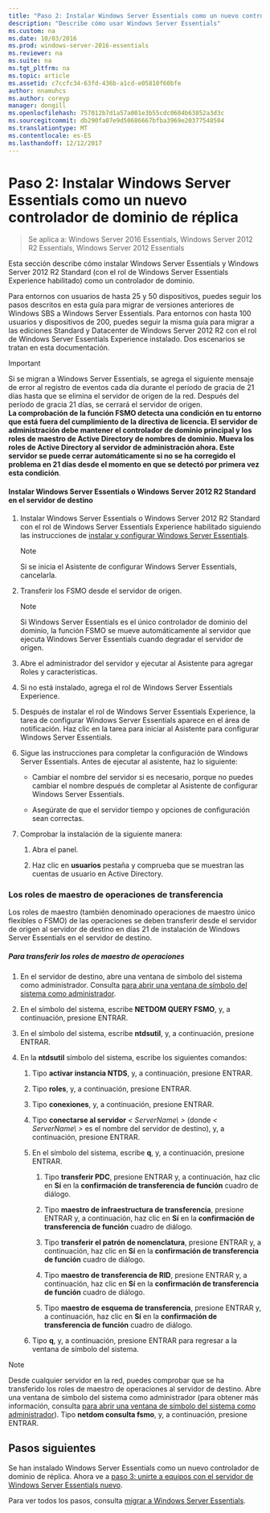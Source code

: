 ```yaml
---
title: "Paso 2: Instalar Windows Server Essentials como un nuevo controlador de dominio de réplica"
description: "Describe cómo usar Windows Server Essentials"
ms.custom: na
ms.date: 10/03/2016
ms.prod: windows-server-2016-essentials
ms.reviewer: na
ms.suite: na
ms.tgt_pltfrm: na
ms.topic: article
ms.assetid: c7ccfc34-63fd-436b-a1cd-e05810f60bfe
author: nnamuhcs
ms.author: coreyp
manager: dongill
ms.openlocfilehash: 757012b7d1a57a001e3b55cdc0604b63852a3d3c
ms.sourcegitcommit: db290fa07e9d50686667bfba3969e20377548504
ms.translationtype: MT
ms.contentlocale: es-ES
ms.lasthandoff: 12/12/2017
---
```

# <a name="step-2-install-windows-server-essentials-as-a-new-replica-domain-controller"></a>Paso 2: Instalar Windows Server Essentials como un nuevo controlador de dominio de réplica

>Se aplica a: Windows Server 2016 Essentials, Windows Server 2012 R2 Essentials, Windows Server 2012 Essentials

Esta sección describe cómo instalar Windows Server Essentials y Windows Server 2012 R2 Standard (con el rol de Windows Server Essentials Experience habilitado) como un controlador de dominio.  
  
 Para entornos con usuarios de hasta 25 y 50 dispositivos, puedes seguir los pasos descritos en esta guía para migrar de versiones anteriores de Windows SBS a Windows Server Essentials. Para entornos con hasta 100 usuarios y dispositivos de 200, puedes seguir la misma guía para migrar a las ediciones Standard y Datacenter de Windows Server 2012 R2 con el rol de Windows Server Essentials Experience instalado. Dos escenarios se tratan en esta documentación.  
  
> [!IMPORTANT]
>  Si se migran a Windows Server Essentials, se agrega el siguiente mensaje de error al registro de eventos cada día durante el período de gracia de 21 días hasta que se elimina el servidor de origen de la red. Después del período de gracia 21 días, se cerrará el servidor de origen. <br> **La comprobación de la función FSMO detecta una condición en tu entorno que está fuera del cumplimiento de la directiva de licencia. El servidor de administración debe mantener el controlador de dominio principal y los roles de maestro de Active Directory de nombres de dominio. Mueva los roles de Active Directory al servidor de administración ahora. Este servidor se puede cerrar automáticamente si no se ha corregido el problema en 21 días desde el momento en que se detectó por primera vez esta condición**.   
  
#### <a name="install-windows-server-essentials-or-windows-server-2012-r2-standard-on-the-destination-server"></a>Instalar Windows Server Essentials o Windows Server 2012 R2 Standard en el servidor de destino  
  
1.  Instalar Windows Server Essentials o Windows Server 2012 R2 Standard con el rol de Windows Server Essentials Experience habilitado siguiendo las instrucciones de [instalar y configurar Windows Server Essentials](../install/Install-and-Configure-Windows-Server-Essentials-or-Windows-Server-Essentials-Experience.md).  
  
    > [!NOTE]
    >  Si se inicia el Asistente de configurar Windows Server Essentials, cancelarla.  
  
2.  Transferir los FSMO desde el servidor de origen.  
  
    > [!NOTE]
    >  Si Windows Server Essentials es el único controlador de dominio del dominio, la función FSMO se mueve automáticamente al servidor que ejecuta Windows Server Essentials cuando degradar el servidor de origen.  
  
3.  Abre el administrador del servidor y ejecutar al Asistente para agregar Roles y características.  
  
4.  Si no está instalado, agrega el rol de Windows Server Essentials Experience.  
  
5.  Después de instalar el rol de Windows Server Essentials Experience, la tarea de configurar Windows Server Essentials aparece en el área de notificación. Haz clic en la tarea para iniciar al Asistente para configurar Windows Server Essentials.  
  
6.  Sigue las instrucciones para completar la configuración de Windows Server Essentials. Antes de ejecutar al asistente, haz lo siguiente:  
  
    -   Cambiar el nombre del servidor si es necesario, porque no puedes cambiar el nombre después de completar al Asistente de configurar Windows Server Essentials.  
  
    -   Asegúrate de que el servidor tiempo y opciones de configuración sean correctas.  
  
7.  Comprobar la instalación de la siguiente manera:  
  
    1.  Abra el panel.  
  
    2.  Haz clic en **usuarios** pestaña y comprueba que se muestran las cuentas de usuario en Active Directory.  
  
### <a name="transfer-the-operations-master-roles"></a>Los roles de maestro de operaciones de transferencia  
 Los roles de maestro (también denominado operaciones de maestro único flexibles o FSMO) de las operaciones se deben transferir desde el servidor de origen al servidor de destino en días 21 de instalación de Windows Server Essentials en el servidor de destino.  
  
##### <a name="to-transfer-the-operations-master-roles"></a>Para transferir los roles de maestro de operaciones  
  
1.  En el servidor de destino, abre una ventana de símbolo del sistema como administrador. Consulta [para abrir una ventana de símbolo del sistema como administrador](https://technet.microsoft.com/library/cc947813\(v=WS.10\).aspx).  
  
2.  En el símbolo del sistema, escribe **NETDOM QUERY FSMO**, y, a continuación, presione ENTRAR.  
  
3.  En el símbolo del sistema, escribe **ntdsutil**, y, a continuación, presione ENTRAR.  
  
4.  En la **ntdsutil** símbolo del sistema, escribe los siguientes comandos:  
  
    1.  Tipo **activar instancia NTDS**, y, a continuación, presione ENTRAR.  
  
    2.  Tipo **roles**, y, a continuación, presione ENTRAR.  
  
    3.  Tipo **conexiones**, y, a continuación, presione ENTRAR.  
  
    4.  Tipo **conectarse al servidor** *< ServerName\ >* (donde *< ServerName\ >* es el nombre del servidor de destino), y, a continuación, presione ENTRAR.  
  
    5.  En el símbolo del sistema, escribe **q**, y, a continuación, presione ENTRAR.  
  
        1.  Tipo **transferir PDC**, presione ENTRAR y, a continuación, haz clic en **Sí** en la **confirmación de transferencia de función** cuadro de diálogo.  
  
        2.  Tipo **maestro de infraestructura de transferencia**, presione ENTRAR y, a continuación, haz clic en **Sí** en la **confirmación de transferencia de función** cuadro de diálogo.  
  
        3.  Tipo **transferir el patrón de nomenclatura**, presione ENTRAR y, a continuación, haz clic en **Sí** en la **confirmación de transferencia de función** cuadro de diálogo.  
  
        4.  Tipo **maestro de transferencia de RID**, presione ENTRAR y, a continuación, haz clic en **Sí** en la **confirmación de transferencia de función** cuadro de diálogo.  
  
        5.  Tipo **maestro de esquema de transferencia**, presione ENTRAR y, a continuación, haz clic en **Sí** en la **confirmación de transferencia de función** cuadro de diálogo.  
  
    6.  Tipo **q**, y, a continuación, presione ENTRAR para regresar a la ventana de símbolo del sistema.  
  
> [!NOTE]
>  Desde cualquier servidor en la red, puedes comprobar que se ha transferido los roles de maestro de operaciones al servidor de destino. Abre una ventana de símbolo del sistema como administrador (para obtener más información, consulta [para abrir una ventana de símbolo del sistema como administrador](https://technet.microsoft.com/library/cc947813\(v=WS.10\).aspx)). Tipo **netdom consulta fsmo**, y, a continuación, presione ENTRAR.  
  
## <a name="next-steps"></a>Pasos siguientes  
 Se han instalado Windows Server Essentials como un nuevo controlador de dominio de réplica. Ahora ve a [paso 3: unirte a equipos con el servidor de Windows Server Essentials nuevo](Step-3--Join-computers-to-the-new-Windows-Server-Essentials-server.md).  
  
Para ver todos los pasos, consulta [migrar a Windows Server Essentials](Migrate-from-Previous-Versions-to-Windows-Server-Essentials-or-Windows-Server-Essentials-Experience.md).

